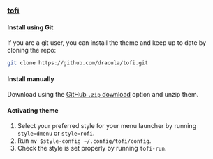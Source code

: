 ### [tofi](https://github.com/philj56/tofi/)

#### Install using Git

If you are a git user, you can install the theme and keep up to date by cloning the repo:

```bash
git clone https://github.com/dracula/tofi.git
```

#### Install manually

Download using the [GitHub `.zip` download](https://github.com/dracula/tofi/archive/main.zip) option and unzip them.

#### Activating theme

1. Select your preferred style for your menu launcher by running `style=dmenu`
   or `style=rofi`.
2. Run `mv $style-config ~/.config/tofi/config`.
3. Check the style is set properly by running `tofi-run`.

